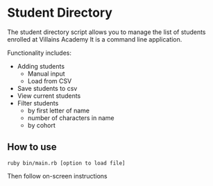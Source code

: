 # Student Directory #

The student directory script allows you to manage the list of students enrolled at Villains Academy
It is a command line application.

Functionality includes:
* Adding students
  * Manual input
  * Load from CSV
* Save students to csv
* View current students
* Filter students
  * by first letter of name
  * number of characters in name
  * by cohort

## How to use ##

```shell
ruby bin/main.rb [option to load file]
```
Then follow on-screen instructions